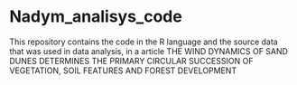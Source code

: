 # Nadym_analisys_code
This repository contains the code in the R language and the source data that was used in data analysis, in a article THE WIND DYNAMICS OF SAND DUNES DETERMINES THE PRIMARY CIRCULAR SUCCESSION OF VEGETATION, SOIL FEATURES AND FOREST DEVELOPMENT
